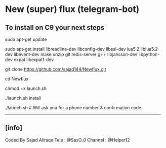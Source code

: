 New (super) flux (telegram-bot)
============

To install on C9 your next steps
------------------------

sudo apt-get update


sudo apt-get install libreadline-dev libconfig-dev libssl-dev lua5.2 liblua5.2-dev libevent-dev make unzip git redis-server g++ libjansson-dev libpython-dev expat libexpat1-dev


git clone https://github.com/sajad144/Newflux.git


cd Newflux


chmod +x launch.sh


./launch.sh install


./launch.sh # Will ask you for a phone number & confirmation code.

-----------
[info]
-----------
Coded By Sajad Aliraqe 
Tele : @SasO_0
Channel : @Helper12
